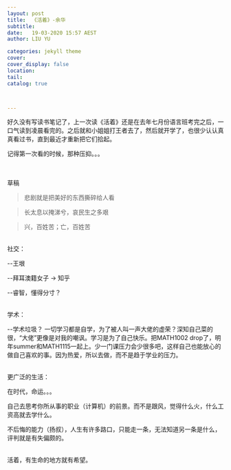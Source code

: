 ```yaml
---
layout: post
title:  《活着》-余华
subtitle: 
date:   19-03-2020 15:57 AEST
author: LIU YU

categories: jekyll theme
cover: 
cover_display: false
location: 
tail: 
catalog: true 



---
```


好久没有写读书笔记了，上一次读《活着》还是在去年七月份语言班考完之后，一口气读到凌晨看完的。之后就和小姐姐打王者去了，然后就开学了，也很少认认真真看过书，直到最近才重新把它们拾起。

记得第一次看的时候，那种压抑。。。





<br><br>草稿



> 悲剧就是把美好的东西撕碎给人看

> 长太息以掩涕兮，哀民生之多艰

> 兴，百姓苦；亡，百姓苦

<br>社交：

--王垠

--拜耳澳籍女子  ->  知乎

--睿智，懂得分寸？

<br>学术：

--学术垃圾？ 一切学习都是自学，为了被人叫一声大佬的虚荣？深知自己菜的很，“大佬”更像是对我的嘲讽。学习是为了自己快乐。把MATH1002 drop了，明年summer和MATH1115一起上。少一门课压力会少很多吧，这样自己也能放心的做自己喜欢的事。因为热爱，所以去做，而不是趋于学业的压力。

<br>更广泛的生活：

在时代，命运。。。

自己去思考你所从事的职业（计算机）的前景。而不是跟风，觉得什么火，什么工资高就去学什么。

不后悔的能力（扬叔），人生有许多路口，只能走一条，无法知道另一条是什么，评判就是有失偏颇的。

<br>活着，有生命的地方就有希望。